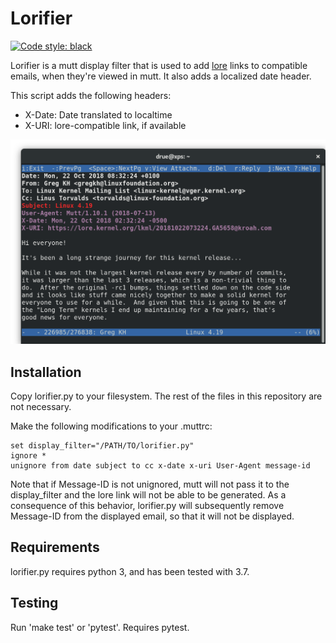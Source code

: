 # Lorifier

[![Code style: black](https://img.shields.io/badge/code%20style-black-000000.svg)](https://github.com/ambv/black)

Lorifier is a mutt display filter that is used to add
[lore](https://www.kernel.org/lore.html) links to compatible emails, when
they're viewed in mutt. It also adds a localized date header.

This script adds the following headers:
- X-Date: Date translated to localtime
- X-URI: lore-compatible link, if available

<img title="lore links in mutt" src="samples/example.png" />

## Installation

Copy lorifier.py to your filesystem. The rest of the files in this
repository are not necessary.

Make the following modifications to your .muttrc:

```
set display_filter="/PATH/TO/lorifier.py"
ignore *
unignore from date subject to cc x-date x-uri User-Agent message-id
```

Note that if Message-ID is not unignored, mutt will not pass it to the
display_filter and the lore link will not be able to be generated. As a
consequence of this behavior, lorifier.py will subsequently remove
Message-ID from the displayed email, so that it will not be displayed.

## Requirements

lorifier.py requires python 3, and has been tested with 3.7.

## Testing

Run 'make test' or 'pytest'. Requires pytest.
